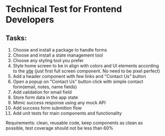 # Technical Test for Frontend Developers

## Tasks:
1. Choose and install a package to handle forms
2. Choose and install a state management tool
3. Choose any styling tool you prefer
3. Style home screen to be in align with colors and UI elements according to the [site](https://apextechinc.com/) (just first full screen component. No need to be pixel perfect)
4. Add a header component with few links and "Contact Us" button
5. Open a popup on "Contact Us" button click with simple contact form(email, notes, name fields)
6. Add validation for email field
7. Store form data in the app state
7. Mimic success response using any mock API
8. Add success form submition flow
9. Add unit tests for main components and functionality

Requirements: clean, reusable code, keep components as clean as possible, test coverage should not be less than 60%
